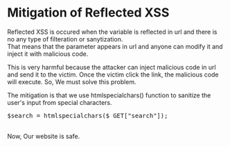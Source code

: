 <h1>Mitigation of Reflected XSS</h1>
<p>Reflected XSS is occured when the variable is reflected in url and there is no any type of filteration or sanytization.<br>That means that the parameter appears in url and anyone can modify it and inject it with malicious code.</p>
<p>This is very harmful because the attacker can inject malicious code in url and send it to the victim. Once the victim click the link, the malicious code will execute.
So, We must solve this problem.</p>
<p>The mitigation is that we use htmlspecialchars() function to sanitize the user's input from special characters.</p>
<pre>$search = htmlspecialchars($_GET["search"]);</pre>
<br>
Now, Our website is safe.
